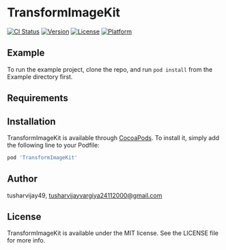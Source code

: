 # TransformImageKit

[![CI Status](https://img.shields.io/travis/tusharvijay49/TransformImageKit.svg?style=flat)](https://travis-ci.org/tusharvijay49/TransformImageKit)
[![Version](https://img.shields.io/cocoapods/v/TransformImageKit.svg?style=flat)](https://cocoapods.org/pods/TransformImageKit)
[![License](https://img.shields.io/cocoapods/l/TransformImageKit.svg?style=flat)](https://cocoapods.org/pods/TransformImageKit)
[![Platform](https://img.shields.io/cocoapods/p/TransformImageKit.svg?style=flat)](https://cocoapods.org/pods/TransformImageKit)

## Example

To run the example project, clone the repo, and run `pod install` from the Example directory first.

## Requirements

## Installation

TransformImageKit is available through [CocoaPods](https://cocoapods.org). To install
it, simply add the following line to your Podfile:

```ruby
pod 'TransformImageKit'
```

## Author

tusharvijay49, tusharvijayvargiya24112000@gmail.com

## License

TransformImageKit is available under the MIT license. See the LICENSE file for more info.
